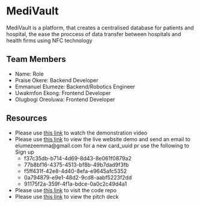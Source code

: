 <h1>MediVault</h1>
<p>MediVault is a platform, that creates a centralised database for patients and hospital, the ease the proccess of data transfer between hospitals and health firms using NFC technology</p>

<h2>Team Members</h2>
<ul>
  <li>Name: Role</li>
  <li>Praise Okere: Backend Developer</li>
  <li>Emmanuel Elumeze: Backend/Robotics Engineer</li>
  <li>Uwakmfon Ekong: Frontend Developer</li>
  <li>Olugbogi Oreoluwa: Frontend Developer</li>
</ul>

<h2>Resources</h2>
<ul>
  <li>Please use <span><a href="https://youtu.be/VLcNOWd5hbw">this link</a></span> to watch the demonstration video</li>
  <li>
    Please use <span><a href="https://medi-vault-v2.vercel.app/login">this link</a></span> to view the live website demo
    and send an email to elumezeemma@gmail.com for a new card_uuid pr use the following to Sign up
    <ul>
      <li>f37c35db-b714-4d69-8d43-8e061f0879a2</li>
      <li>77b8bf16-4375-4513-bf8b-49b7dad9f3fb</li>
      <li>f5ff431f-42e8-4d40-8efa-e9645afc5352</li>
      <li>0a794879-e9e1-48d2-9cd8-aabf5223f2dd</li>
      <li>91175f2a-359f-4f1a-bdce-0a0c2c49d4a1</li>
    </ul>
  </li>
    <li>Please use <span><a href="https://github.com/Emmybrown775/mediVault_v2">this link</a></span> to visit the code repo</li>
  <li>Please use <span><a href="https://app.pitch.com/app/reader/8f6ed3ca-f6bf-4685-b822-5397cbcdec65/11f1e859-05fb-45ee-b7ef-275001d054b8/7d1fa82b-93d2-49b2-b9ce-f85f3bad66b7">this link</a></span> to view the pitch deck</li>
</ul>
